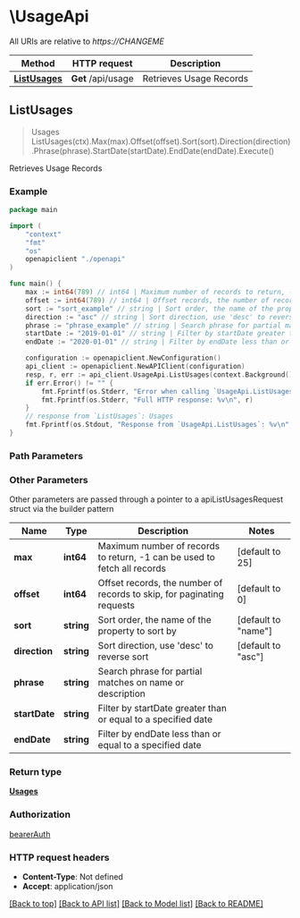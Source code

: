 # \UsageApi

All URIs are relative to *https://CHANGEME*

Method | HTTP request | Description
------------- | ------------- | -------------
[**ListUsages**](UsageApi.md#ListUsages) | **Get** /api/usage | Retrieves Usage Records



## ListUsages

> Usages ListUsages(ctx).Max(max).Offset(offset).Sort(sort).Direction(direction).Phrase(phrase).StartDate(startDate).EndDate(endDate).Execute()

Retrieves Usage Records



### Example

```go
package main

import (
    "context"
    "fmt"
    "os"
    openapiclient "./openapi"
)

func main() {
    max := int64(789) // int64 | Maximum number of records to return, -1 can be used to fetch all records (optional) (default to 25)
    offset := int64(789) // int64 | Offset records, the number of records to skip, for paginating requests (optional) (default to 0)
    sort := "sort_example" // string | Sort order, the name of the property to sort by (optional) (default to "name")
    direction := "asc" // string | Sort direction, use 'desc' to reverse sort (optional) (default to "asc")
    phrase := "phrase_example" // string | Search phrase for partial matches on name or description (optional)
    startDate := "2019-01-01" // string | Filter by startDate greater than or equal to a specified date (optional)
    endDate := "2020-01-01" // string | Filter by endDate less than or equal to a specified date (optional)

    configuration := openapiclient.NewConfiguration()
    api_client := openapiclient.NewAPIClient(configuration)
    resp, r, err := api_client.UsageApi.ListUsages(context.Background()).Max(max).Offset(offset).Sort(sort).Direction(direction).Phrase(phrase).StartDate(startDate).EndDate(endDate).Execute()
    if err.Error() != "" {
        fmt.Fprintf(os.Stderr, "Error when calling `UsageApi.ListUsages``: %v\n", err)
        fmt.Fprintf(os.Stderr, "Full HTTP response: %v\n", r)
    }
    // response from `ListUsages`: Usages
    fmt.Fprintf(os.Stdout, "Response from `UsageApi.ListUsages`: %v\n", resp)
}
```

### Path Parameters



### Other Parameters

Other parameters are passed through a pointer to a apiListUsagesRequest struct via the builder pattern


Name | Type | Description  | Notes
------------- | ------------- | ------------- | -------------
 **max** | **int64** | Maximum number of records to return, -1 can be used to fetch all records | [default to 25]
 **offset** | **int64** | Offset records, the number of records to skip, for paginating requests | [default to 0]
 **sort** | **string** | Sort order, the name of the property to sort by | [default to &quot;name&quot;]
 **direction** | **string** | Sort direction, use &#39;desc&#39; to reverse sort | [default to &quot;asc&quot;]
 **phrase** | **string** | Search phrase for partial matches on name or description | 
 **startDate** | **string** | Filter by startDate greater than or equal to a specified date | 
 **endDate** | **string** | Filter by endDate less than or equal to a specified date | 

### Return type

[**Usages**](usages.md)

### Authorization

[bearerAuth](../README.md#bearerAuth)

### HTTP request headers

- **Content-Type**: Not defined
- **Accept**: application/json

[[Back to top]](#) [[Back to API list]](../README.md#documentation-for-api-endpoints)
[[Back to Model list]](../README.md#documentation-for-models)
[[Back to README]](../README.md)

